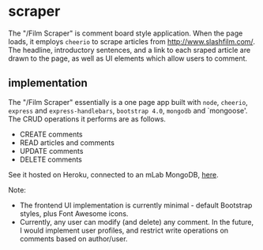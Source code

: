 # scraper
The "/Film Scraper" is comment board style application. When the page loads, it employs `cheerio` to scrape articles from http://www.slashfilm.com/. The headline, introductory sentences, and a link to each sraped article are drawn to the page, as well as UI elements which allow users to comment.

## implementation
The "/Film Scraper" essentially is a one page app built with `node`, `cheerio`, `express` and `express-handlebars`, `bootstrap 4.0`, `mongodb` and `mongoose'. The CRUD operations it performs are as follows.
* CREATE comments
* READ articles and comments
* UPDATE comments
* DELETE comments

See it hosted on Heroku, connected to an mLab MongoDB, [here](https://quiet-reaches-87402.herokuapp.com/).

Note:
* The frontend UI implementation is currently minimal - default Bootstrap styles, plus Font Awesome icons.
* Currently, any user can modify (and delete) any comment. In the future, I would implement user profiles, and restrict write operations on comments based on author/user.